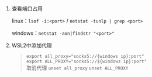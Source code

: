 1. 查看端口占用

   linux：`lsof -i:<port>` / `netstat -tunlp | grep <port>`

   windows：`netstat -aon|findstr "<port>"`

2. WSL2中添加代理  
   > `export all_proxy="socks5://{windows ip}:port"`  
   > `export ALL_PROXY="socks5://${windows ip}:port"`  
   取消代理
   > `unset all_proxy`
   > `unset ALL_PROXY`